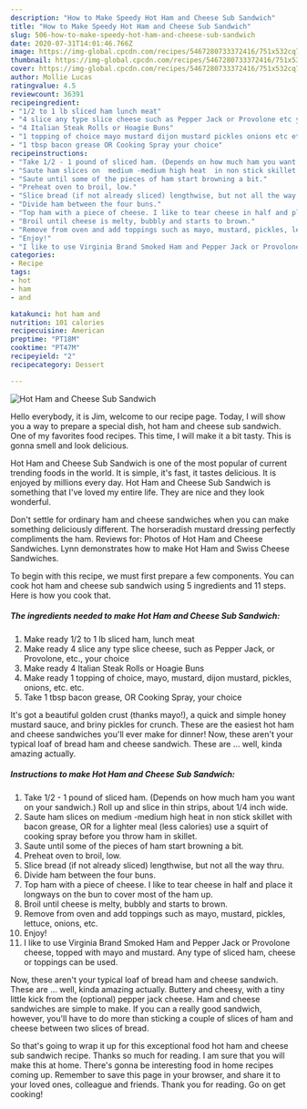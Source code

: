 ```yaml
---
description: "How to Make Speedy Hot Ham and Cheese Sub Sandwich"
title: "How to Make Speedy Hot Ham and Cheese Sub Sandwich"
slug: 506-how-to-make-speedy-hot-ham-and-cheese-sub-sandwich
date: 2020-07-31T14:01:46.766Z
image: https://img-global.cpcdn.com/recipes/5467280733372416/751x532cq70/hot-ham-and-cheese-sub-sandwich-recipe-main-photo.jpg
thumbnail: https://img-global.cpcdn.com/recipes/5467280733372416/751x532cq70/hot-ham-and-cheese-sub-sandwich-recipe-main-photo.jpg
cover: https://img-global.cpcdn.com/recipes/5467280733372416/751x532cq70/hot-ham-and-cheese-sub-sandwich-recipe-main-photo.jpg
author: Mollie Lucas
ratingvalue: 4.5
reviewcount: 36391
recipeingredient:
- "1/2 to 1 lb sliced ham lunch meat"
- "4 slice any type slice cheese such as Pepper Jack or Provolone etc your choice"
- "4 Italian Steak Rolls or Hoagie Buns"
- "1 topping of choice mayo mustard dijon mustard pickles onions etc etc"
- "1 tbsp bacon grease OR Cooking Spray your choice"
recipeinstructions:
- "Take 1/2 - 1 pound of sliced ham. (Depends on how much ham you want on your sandwich.)  Roll up and slice in thin strips, about 1/4 inch wide."
- "Saute ham slices on  medium -medium high heat  in non stick skillet with bacon grease, OR for a lighter meal (less calories) use a squirt of cooking spray before you throw ham in skillet."
- "Saute until some of the pieces of ham start browning a bit."
- "Preheat oven to broil, low."
- "Slice bread (if not already sliced) lengthwise, but not all the way thru."
- "Divide ham between the four buns."
- "Top ham with a piece of cheese. I like to tear cheese in half and place it longways on the bun to cover most of the ham up."
- "Broil until cheese is melty, bubbly and starts to brown."
- "Remove from oven and add toppings such as mayo, mustard, pickles, lettuce, onions, etc."
- "Enjoy!"
- "I like to use Virginia Brand Smoked Ham and Pepper Jack or Provolone cheese, topped with mayo and mustard.  Any type of sliced ham, cheese  or toppings can be used."
categories:
- Recipe
tags:
- hot
- ham
- and

katakunci: hot ham and 
nutrition: 101 calories
recipecuisine: American
preptime: "PT18M"
cooktime: "PT47M"
recipeyield: "2"
recipecategory: Dessert

---
```



![Hot Ham and Cheese Sub Sandwich](https://img-global.cpcdn.com/recipes/5467280733372416/751x532cq70/hot-ham-and-cheese-sub-sandwich-recipe-main-photo.jpg)

Hello everybody, it is Jim, welcome to our recipe page. Today, I will show you a way to prepare a special dish, hot ham and cheese sub sandwich. One of my favorites food recipes. This time, I will make it a bit tasty. This is gonna smell and look delicious.

Hot Ham and Cheese Sub Sandwich is one of the most popular of current trending foods in the world. It is simple, it's fast, it tastes delicious. It is enjoyed by millions every day. Hot Ham and Cheese Sub Sandwich is something that I've loved my entire life. They are nice and they look wonderful.

Don&#39;t settle for ordinary ham and cheese sandwiches when you can make something deliciously different. The horseradish mustard dressing perfectly compliments the ham. Reviews for: Photos of Hot Ham and Cheese Sandwiches. Lynn demonstrates how to make Hot Ham and Swiss Cheese Sandwiches.


To begin with this recipe, we must first prepare a few components. You can cook hot ham and cheese sub sandwich using 5 ingredients and 11 steps. Here is how you cook that.

<!--inarticleads1-->

##### The ingredients needed to make Hot Ham and Cheese Sub Sandwich:

1. Make ready 1/2 to 1 lb sliced ham, lunch meat
1. Make ready 4 slice any type slice cheese, such as Pepper Jack, or Provolone, etc., your choice
1. Make ready 4 Italian Steak Rolls or Hoagie Buns
1. Make ready 1 topping of choice, mayo, mustard, dijon mustard, pickles, onions, etc. etc.
1. Take 1 tbsp bacon grease, OR Cooking Spray, your choice


It&#39;s got a beautiful golden crust (thanks mayo!), a quick and simple honey mustard sauce, and briny pickles for crunch. These are the easiest hot ham and cheese sandwiches you&#39;ll ever make for dinner! Now, these aren&#39;t your typical loaf of bread ham and cheese sandwich. These are … well, kinda amazing actually. 

<!--inarticleads2-->

##### Instructions to make Hot Ham and Cheese Sub Sandwich:

1. Take 1/2 - 1 pound of sliced ham. (Depends on how much ham you want on your sandwich.)  Roll up and slice in thin strips, about 1/4 inch wide.
1. Saute ham slices on  medium -medium high heat  in non stick skillet with bacon grease, OR for a lighter meal (less calories) use a squirt of cooking spray before you throw ham in skillet.
1. Saute until some of the pieces of ham start browning a bit.
1. Preheat oven to broil, low.
1. Slice bread (if not already sliced) lengthwise, but not all the way thru.
1. Divide ham between the four buns.
1. Top ham with a piece of cheese. I like to tear cheese in half and place it longways on the bun to cover most of the ham up.
1. Broil until cheese is melty, bubbly and starts to brown.
1. Remove from oven and add toppings such as mayo, mustard, pickles, lettuce, onions, etc.
1. Enjoy!
1. I like to use Virginia Brand Smoked Ham and Pepper Jack or Provolone cheese, topped with mayo and mustard.  Any type of sliced ham, cheese  or toppings can be used.


Now, these aren&#39;t your typical loaf of bread ham and cheese sandwich. These are … well, kinda amazing actually. Buttery and cheesy, with a tiny little kick from the (optional) pepper jack cheese. Ham and cheese sandwiches are simple to make. If you can a really good sandwich, however, you&#39;ll have to do more than sticking a couple of slices of ham and cheese between two slices of bread. 

So that's going to wrap it up for this exceptional food hot ham and cheese sub sandwich recipe. Thanks so much for reading. I am sure that you will make this at home. There's gonna be interesting food in home recipes coming up. Remember to save this page in your browser, and share it to your loved ones, colleague and friends. Thank you for reading. Go on get cooking!
